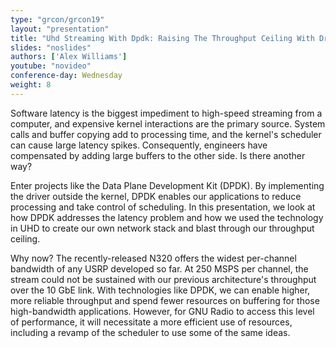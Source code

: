 ```yaml
---
type: "grcon/grcon19"
layout: "presentation"
title: "Uhd Streaming With Dpdk: Raising The Throughput Ceiling With Drivers In User Space"
slides: "noslides"
authors: ['Alex Williams']
youtube: "novideo"
conference-day: Wednesday
weight: 8
---
```

Software latency is the biggest impediment to high-speed streaming from a computer, and expensive kernel interactions are the primary source. System calls and buffer copying add to processing time, and the kernel's scheduler can cause large latency spikes. Consequently, engineers have compensated by adding large buffers to the other side. Is there another way?

Enter projects like the Data Plane Development Kit (DPDK). By implementing the driver outside the kernel, DPDK enables our applications to reduce processing and take control of scheduling. In this presentation, we look at how DPDK addresses the latency problem and how we used the technology in UHD to create our own network stack and blast through our throughput ceiling.

Why now? The recently-released N320 offers the widest per-channel bandwidth of any USRP developed so far. At 250 MSPS per channel, the stream could not be sustained with our previous architecture's throughput over the 10 GbE link. With technologies like DPDK, we can enable higher, more reliable throughput and spend fewer resources on buffering for those high-bandwidth applications. However, for GNU Radio to access this level of performance, it will necessitate a more efficient use of resources, including a revamp of the scheduler to use some of the same ideas.
